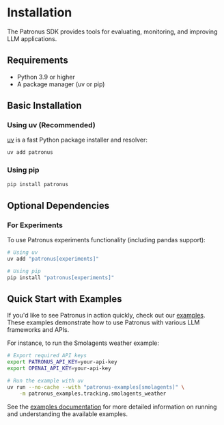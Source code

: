 # Installation

The Patronus SDK provides tools for evaluating, monitoring, and improving LLM applications.

## Requirements

- Python 3.9 or higher
- A package manager (uv or pip)

## Basic Installation

### Using uv (Recommended)

[uv](https://github.com/astral-sh/uv) is a fast Python package installer and resolver:

```bash
uv add patronus
```

### Using pip

```bash
pip install patronus
```

## Optional Dependencies

### For Experiments

To use Patronus experiments functionality (including pandas support):

```bash
# Using uv
uv add "patronus[experiments]"

# Using pip
pip install "patronus[experiments]"
```

## Quick Start with Examples

If you'd like to see Patronus in action quickly, check out our [examples](../../examples/). These examples demonstrate how to use Patronus with various LLM frameworks and APIs.

For instance, to run the Smolagents weather example:

```bash
# Export required API keys
export PATRONUS_API_KEY=your-api-key
export OPENAI_API_KEY=your-api-key

# Run the example with uv
uv run --no-cache --with "patronus-examples[smolagents]" \
    -m patronus_examples.tracking.smolagents_weather
```

See the [examples documentation](../../examples/) for more detailed information on running and understanding the available examples.
